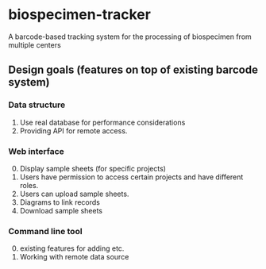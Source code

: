 # biospecimen-tracker

A barcode-based tracking system for the processing of biospecimen from multiple centers

## Design goals (features on top of existing barcode system)

### Data structure

1. Use real database for performance considerations
2. Providing API for remote access.
 
### Web interface

0. Display sample sheets (for specific projects)
1. Users have permission to access certain projects and have different roles.
2. Users can upload sample sheets.
3. Diagrams to link records
4. Download sample sheets

### Command line tool

0. existing features for adding etc.
1. Working with remote data source

